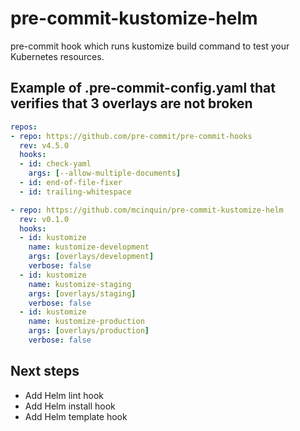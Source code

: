 # pre-commit-kustomize-helm

pre-commit hook which runs kustomize build command to test your Kubernetes resources.

## Example of .pre-commit-config.yaml that verifies that 3 overlays are not broken

```yaml
repos:
- repo: https://github.com/pre-commit/pre-commit-hooks
  rev: v4.5.0
  hooks:
  - id: check-yaml
    args: [--allow-multiple-documents]
  - id: end-of-file-fixer
  - id: trailing-whitespace

- repo: https://github.com/mcinquin/pre-commit-kustomize-helm
  rev: v0.1.0
  hooks:
  - id: kustomize
    name: kustomize-development
    args: [overlays/development]
    verbose: false
  - id: kustomize
    name: kustomize-staging
    args: [overlays/staging]
    verbose: false
  - id: kustomize
    name: kustomize-production
    args: [overlays/production]
    verbose: false
```

## Next steps

 * Add Helm lint hook
 * Add Helm install hook
 * Add Helm template hook

